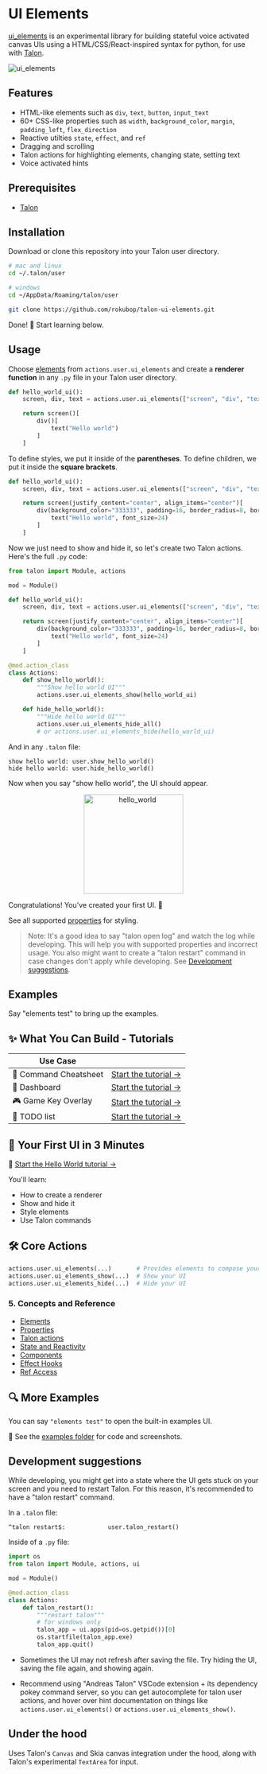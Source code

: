 # UI Elements

[ui_elements](.) is an experimental library for building stateful voice activated canvas UIs using a HTML/CSS/React-inspired syntax for python, for use with [Talon](https://talonvoice.com/).

![ui_elements](./examples/ui_elements_preview.png)

## Features
- HTML-like elements such as `div`, `text`, `button`, `input_text`
- 60+ CSS-like properties such as `width`, `background_color`, `margin`, `padding_left`, `flex_direction`
- Reactive utilties `state`, `effect`, and `ref`
- Dragging and scrolling
- Talon actions for highlighting elements, changing state, setting text
- Voice activated hints

## Prerequisites
- [Talon](https://talonvoice.com/)

## Installation
Download or clone this repository into your Talon user directory.

```sh
# mac and linux
cd ~/.talon/user

# windows
cd ~/AppData/Roaming/talon/user

git clone https://github.com/rokubop/talon-ui-elements.git
```

Done! 🎉 Start learning below.

## Usage
Choose [elements](#elements) from `actions.user.ui_elements` and create a **renderer function** in any `.py` file in your Talon user directory.

```py
def hello_world_ui():
    screen, div, text = actions.user.ui_elements(["screen", "div", "text"])

    return screen()[
        div()[
            text("Hello world")
        ]
    ]
```

To define styles, we put it inside of the **parentheses**. To define children, we put it inside the **square brackets**.
```py
def hello_world_ui():
    screen, div, text = actions.user.ui_elements(["screen", "div", "text"])

    return screen(justify_content="center", align_items="center")[
        div(background_color="333333", padding=16, border_radius=8, border_width=1)[
            text("Hello world", font_size=24)
        ]
    ]
```

Now we just need to show and hide it, so let's create two Talon actions. Here's the full `.py` code:
```py
from talon import Module, actions

mod = Module()

def hello_world_ui():
    screen, div, text = actions.user.ui_elements(["screen", "div", "text"])

    return screen(justify_content="center", align_items="center")[
        div(background_color="333333", padding=16, border_radius=8, border_width=1)[
            text("Hello world", font_size=24)
        ]
    ]

@mod.action_class
class Actions:
    def show_hello_world():
        """Show hello world UI"""
        actions.user.ui_elements_show(hello_world_ui)

    def hide_hello_world():
        """Hide hello world UI"""
        actions.user.ui_elements_hide_all()
        # or actions.user.ui_elements_hide(hello_world_ui)
```

And in any `.talon` file:
```talon
show hello world: user.show_hello_world()
hide hello world: user.hide_hello_world()
```

Now when you say "show hello world", the UI should appear.

<p align="center">
  <img src="./examples/hello_world_preview.png" alt="hello_world" width="200"/>
</p>

Congratulations! You've created your first UI. 🎉

See all supported [properties](./docs/properties.md) for styling.

> Note: It's a good idea to say "talon open log" and watch the log while developing. This will help you with supported properties and incorrect usage. You also might want to create a "talon restart" command in case changes don't apply while developing. See [Development suggestions](#development-suggestions).

## Examples

Say "elements test" to bring up the examples.

## ✨ What You Can Build - Tutorials

| Use Case |  |
|----------|---|
| 📜 Command Cheatsheet | [Start the tutorial →](docs/tutorials/command_cheatsheet.md) |
| 🧭 Dashboard | [Start the tutorial →](docs/tutorials/dashboard.md) |
| 🎮 Game Key Overlay | [Start the tutorial →](docs/tutorials/game_key_overlay.md) |
| 📝 TODO list | [Start the tutorial →](docs/tutorials/todo_list.md) |

## 🚀 Your First UI in 3 Minutes

📘 [Start the Hello World tutorial →](docs/tutorials/hello_world.md)

You'll learn:
- How to create a renderer
- Show and hide it
- Style elements
- Use Talon commands

## 🛠️ Core Actions

```python
actions.user.ui_elements(...)       # Provides elements to compose your UI
actions.user.ui_elements_show(...)  # Show your UI
actions.user.ui_elements_hide(...)  # Hide your UI
```

### 5. Concepts and Reference
- [Elements](docs/concepts/elements.md)
- [Properties](docs/concepts/properties.md)
- [Talon actions](docs/concepts/actions.md)
- [State and Reactivity](docs/concepts/state.md)
- [Components](docs/concepts/components.md)
- [Effect Hooks](docs/concepts/effect.md)
- [Ref Access](docs/concepts/ref.md)

## 🔍 More Examples

You can say `"elements test"` to open the built-in examples UI.

📂 See the [examples folder](./examples) for code and screenshots.

## Development suggestions
While developing, you might get into a state where the UI gets stuck on your screen and you need to restart Talon. For this reason, it's recommended to have a "talon restart" command.

In a `.talon` file:
```
^talon restart$:            user.talon_restart()
```

Inside of a `.py` file:
```py
import os
from talon import Module, actions, ui

mod = Module()

@mod.action_class
class Actions:
    def talon_restart():
        """restart talon"""
        # for windows only
        talon_app = ui.apps(pid=os.getpid())[0]
        os.startfile(talon_app.exe)
        talon_app.quit()
```

- Sometimes the UI may not refresh after saving the file. Try hiding the UI, saving the file again, and showing again.

- Recommend using "Andreas Talon" VSCode extension + its dependency pokey command server, so you can get autocomplete for talon user actions, and hover over hint documentation on things like `actions.user.ui_elements()` or `actions.user.ui_elements_show()`.

## Under the hood
Uses Talon's `Canvas` and Skia canvas integration under the hood, along with Talon's experimental `TextArea` for input.